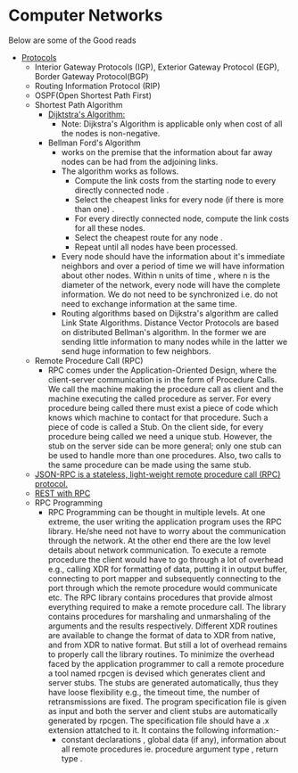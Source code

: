 # Computer Networks

Below are some of the Good reads

* [Protocols](https://www.cse.iitk.ac.in/users/dheeraj/cs425/lec24.html)
  * Interior Gateway Protocols (IGP), Exterior Gateway Protocol (EGP), Border Gateway Protocol(BGP)
  * Routing Information Protocol (RIP)
  * OSPF(Open Shortest Path First)
  * Shortest Path Algorithm
    * [Dijktstra's Algorithm:](https://www.cse.iitk.ac.in/users/dheeraj/cs425/lec25.html)
      * Note: Dijkstra's Algorithm is applicable only when cost of all the nodes is non-negative.
    * Bellman Ford's Algorithm
      * works on the premise that the information about far away nodes can be had from the adjoining links.
      * The algorithm works as follows.
        * Compute the link costs from the starting node to every directly connected node .
        * Select the cheapest links for every node (if there is more than one) .
        * For every directly connected node, compute the link costs for all these nodes.
        * Select the cheapest route for any node . 
        * Repeat until all nodes have been processed.
      * Every node should have the information about it's immediate neighbors and over a period of time we will have information about other nodes. Within n units of time , where n is the diameter of the network, every node will have the complete information. We do not need to be synchronized i.e. do not need to exchange information at the same time.
      * Routing algorithms based on Dijkstra's algorithm are called Link State Algorithms. Distance Vector Protocols are based on distributed Bellman's algorithm. In the former we are sending little information to many nodes while in the latter we send huge information to few neighbors.
  * Remote Procedure Call (RPC)
    * RPC comes under the Application-Oriented Design, where the client-server communication is in the form of Procedure Calls. We call the machine making the procedure call as client and the machine executing the called procedure as server. For every procedure being called there must exist a piece of code which knows which machine to contact for that procedure. Such a piece of code is called a Stub. On the client side, for every procedure being called we need a unique stub. However, the stub on the server side can be more general; only one stub can be used to handle more than one procedures. Also, two calls to the same procedure can be made using the same stub.
  * [JSON-RPC is a stateless, light-weight remote procedure call (RPC) protocol.](https://www.jsonrpc.org/specification)
  * [REST with RPC](https://medium.com/@tlhunter/is-it-time-to-replace-rest-with-rpc-1304379456a2)
  * RPC Programming
      * RPC Programming can be thought in multiple levels. At one extreme, the user writing the application program uses the RPC library. He/she need not have to worry about the communication through the network. At the other end there are the low level details about network communication. To execute a remote procedure the client would have to go through a lot of overhead e.g., calling XDR for formatting of data, putting it in output buffer, connecting to port mapper and subsequently connecting to the port through which the remote procedure would communicate etc. The RPC library contains procedures that provide almost everything required to make a remote procedure call. The library contains procedures for marshaling and unmarshaling of the arguments and the results respectively. Different XDR routines are available to change the format of data to XDR from native, and from XDR to native format. But still a lot of overhead remains to properly call the library routines. To minimize the overhead faced by the application programmer to call a remote procedure a tool named rpcgen is devised which generates client and server stubs. The stubs are generated automatically, thus they have loose flexibility e.g., the timeout time, the number of retransmissions are fixed. The program specification file is given as input and both the server and client stubs are automatically generated by rpcgen. The specification file should have a .x extension attatched to it. It contains the following information:-
        * constant declarations ,
          global data (if any),
          information about all remote procedures ie.
          procedure argument type ,
          return type .


